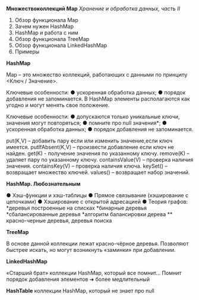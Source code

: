 __Множествоколлекций Map__
*Хранение и обработка данных, чаcть II*

1. Обзор функционала Map
2. Зачем нужен HashMap
3. HashMap и работа с ним
4. Обзор функционала TreeMap
5. Обзор функционала LinkedHashMap
6. Примеры

__HashMap__

Map – это множество коллекций, работающих с данными
по принципу <Ключ / Значение>.

Ключевые особенности:
● ускоренная обработка данных;
● порядок добавления не запоминается.
В HashMap элементы располагаются как угодно и могут
менять свое положение.

Ключевые особенности:
● допускаются только уникальные ключи, значения
могут повторяться;
● помните про null значения*;
● ускоренная обработка данных;
● порядок добавления не запоминается.


put(K,V) – добавить пару если или изменить значение,если ключ имеется.
putIfAbsent(K,V) – произвести добавление если ключ не найден.
get(K) - получение значения по указанному ключу.
remove(K) – удаляет пару по указанному ключу.
containsValue(V) – проверка наличия значения.
containsKey(V) – проверка наличия ключа.
keySet() – возвращает множество ключей.
values() – возвращает набор значений.

__HashMap. Любознательным__

● Хэш-функции и хэш-таблицы
● Прямое связывание (хэширование с цепочками)
● Хэширование с открытой адресацией
● Теория графов: 
    *деревья построенные на списках
    *бинарные деревья
    *сбалансированные деревья
    *алгоритм балансировки дерева
    ** красно-черные деревья, деревья поиска


__TreeMap__

В основе данной коллекции лежат красно-чёрное деревья.
Позволяют быстрее искать, но могут возникнуть «заминки»
при добавлении.

__LinkedHashMap__

«Старший брат» коллекции HashMap, который все помнит…
Помнит порядок добавления элементов ➜ более медлительный

__HashTable__
коллекции HashMap,
который не знает про null